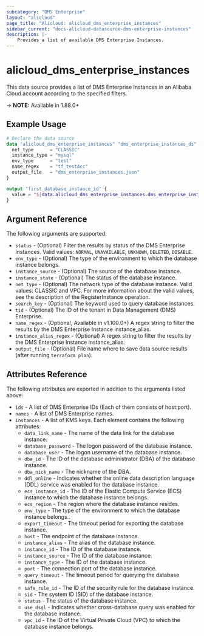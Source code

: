 ```yaml
---
subcategory: "DMS Enterprise"
layout: "alicloud"
page_title: "Alicloud: alicloud_dms_enterprise_instances"
sidebar_current: "docs-alicloud-datasource-dms-enterprise-instances"
description: |-
    Provides a list of available DMS Enterprise Instances.
---
```


# alicloud\_dms\_enterprise\_instances

This data source provides a list of DMS Enterprise Instances in an Alibaba Cloud account according to the specified filters.

-> **NOTE:** Available in 1.88.0+

## Example Usage

```terraform
# Declare the data source
data "alicloud_dms_enterprise_instances" "dms_enterprise_instances_ds" {
  net_type      = "CLASSIC"
  instance_type = "mysql"
  env_type      = "test"
  name_regex    = "tf_testAcc"
  output_file   = "dms_enterprise_instances.json"
}

output "first_database_instance_id" {
  value = "${data.alicloud_dms_enterprise_instances.dms_enterprise_instances_ds.instances.0.instance_id}"
}
```

## Argument Reference

The following arguments are supported:

* `status` - (Optional) Filter the results by status of the DMS Enterprise Instances. Valid values: `NORMAL`, `UNAVAILABLE`, `UNKNOWN`, `DELETED`, `DISABLE`.
* `env_type` - (Optional) The type of the environment to which the database instance belongs.
* `instance_source` - (Optional) The source of the database instance.
* `instance_state` - (Optional) The status of the database instance.
* `net_type` - (Optional) The network type of the database instance. Valid values: CLASSIC and VPC. For more information about the valid values, see the description of the RegisterInstance operation.
* `search_key` - (Optional) The keyword used to query database instances.
* `tid` - (Optional) The ID of the tenant in Data Management (DMS) Enterprise.
* `name_regex` - (Optional, Available in v1.100.0+) A regex string to filter the results by the DMS Enterprise Instance instance_alias.
* `instance_alias_regex` - (Optional) A regex string to filter the results by the DMS Enterprise Instance instance_alias.
* `output_file` - (Optional) File name where to save data source results (after running `terraform plan`).

## Attributes Reference

The following attributes are exported in addition to the arguments listed above:
* `ids` - A list of DMS Enterprise IDs (Each of them consists of host:port).
* `names` - A list of DMS Enterprise names.
* `instances` - A list of KMS keys. Each element contains the following attributes:
  * `data_link_name` - The name of the data link for the database instance.
  * `database_password` - The logon password of the database instance.
  * `database_user` - The logon username of the database instance.
  * `dba_id` - The ID of the database administrator (DBA) of the database instance.
  * `dba_nick_name` - The nickname of the DBA.
  * `ddl_online` - Indicates whether the online data description language (DDL) service was enabled for the database instance.
  * `ecs_instance_id` - The ID of the Elastic Compute Service (ECS) instance to which the database instance belongs.
  * `ecs_region` - The region where the database instance resides.
  * `env_type` - The type of the environment to which the database instance belongs..
  * `export_timeout` - The timeout period for exporting the database instance.
  * `host` - The endpoint of the database instance.
  * `instance_alias` - The alias of the database instance.
  * `instance_id` - The ID of the database instance.
  * `instance_source` - The ID of the database instance.
  * `instance_type` - The ID of the database instance.
  * `port` - The connection port of the database instance.
  * `query_timeout` - The timeout period for querying the database instance.
  * `safe_rule_id` - The ID of the security rule for the database instance.
  * `sid` - The system ID (SID) of the database instance.
  * `status` - The status of the database instance.
  * `use_dsql` - Indicates whether cross-database query was enabled for the database instance.
  * `vpc_id` - The ID of the Virtual Private Cloud (VPC) to which the database instance belongs.

